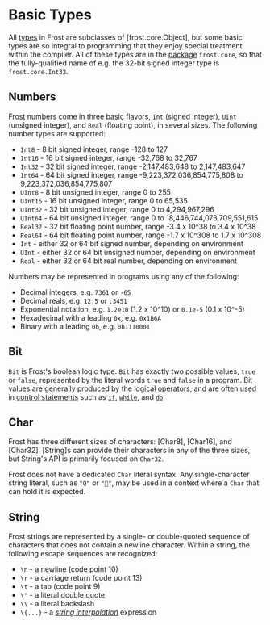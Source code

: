 Basic Types
===========

All [types](types.md) in Frost are subclasses of [frost.core.Object], but some basic types are so
integral to programming that they enjoy special treatment within the compiler. All of these types
are in the [package](packages.md) `frost.core`, so that the fully-qualified name of e.g. the 32-bit
signed integer type is `frost.core.Int32`.

<a name="numbers"></a>
Numbers
-------

Frost numbers come in three basic flavors, `Int` (signed integer), `UInt` (unsigned integer), and
`Real` (floating point), in several sizes. The following number types are supported:

* `Int8` - 8 bit signed integer, range -128 to 127
* `Int16` - 16 bit signed integer, range -32,768 to 32,767
* `Int32` - 32 bit signed integer, range -2,147,483,648 to 2,147,483,647
* `Int64` - 64 bit signed integer, range -9,223,372,036,854,775,808 to 9,223,372,036,854,775,807
* `UInt8` - 8 bit unsigned integer, range 0 to 255
* `UInt16` - 16 bit unsigned integer, range 0 to 65,535
* `UInt32` - 32 bit unsigned integer, range 0 to 4,294,967,296
* `UInt64` - 64 bit unsigned integer, range 0 to 18,446,744,073,709,551,615
* `Real32` - 32 bit floating point number, range -3.4 x 10^38 to 3.4 x 10^38
* `Real64` - 64 bit floating point number, range -1.7 x 10^308 to 1.7 x 10^308
* `Int` - either 32 or 64 bit signed number, depending on environment
* `UInt` - either 32 or 64 bit unsigned number, depending on environment
* `Real` - either 32 or 64 bit real number, depending on environment

Numbers may be represented in programs using any of the following:

* Decimal integers, e.g. `7361` or `-65`
* Decimal reals, e.g. `12.5` or `.3451`
* Exponential notation, e.g. `1.2e10` (1.2 x 10^10) or `0.1e-5` (0.1 x 10^-5)
* Hexadecimal with a leading `0x`, e.g. `0x1B6A`
* Binary with a leading `0b`, e.g. `0b1110001`

<a name="Bit"></a>
Bit
---

`Bit` is Frost's boolean logic type. `Bit` has exactly two possible values, `true` or `false`,
represented by the literal words `true` and `false` in a program. Bit values are generally produced
by the [logical operators](operators.md#logic), and are often used in
[control statements](statements.md#control) such as [`if`](statements.md#if),
[`while`](statements.md#while), and [`do`](statements.md#do).

<a name="Char"></a>
Char
----

Frost has three different sizes of characters: [Char8], [Char16], and [Char32]. [String]s can
provide their characters in any of the three sizes, but String's API is primarily focused on
`Char32`.

Frost does not have a dedicated `Char` literal syntax. Any single-character string literal, such as
`"Q"` or `"🐼"`, may be used in a context where a `Char` that can hold it is expected.

<a name="String"></a>
String
------

Frost strings are represented by a single- or double-quoted sequence of characters that does not
contain a newline character. Within a string, the following escape sequences are recognized:

* `\n` - a newline (code point 10)
* `\r` - a carriage return (code point 13)
* `\t` - a tab (code point 9)
* `\"` - a literal double quote
* `\\` - a literal backslash
* `\{...}` - a [*string interpolation*](stringInterpolation.md) expression